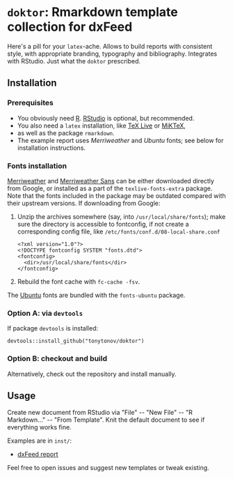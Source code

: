 # `doktor`: Rmarkdown template collection for dxFeed

Here's a pill for your `latex`-ache. Allows to build reports with consistent style, with appropriate branding, typography and bibliography. Integrates with RStudio. Just what the `doktor` prescribed.

## Installation

### Prerequisites

- You obviously need [R](https://www.r-project.org/).
  [RStudio](https://www.rstudio.com/) is optional, but recommended.
- You also need a `latex` installation, like [TeX
  Live](https://www.tug.org/texlive/) or [MiKTeX](https://miktex.org/),
- as well as the package `rmarkdown`. 
- The example report uses *Merriweather* and *Ubuntu* fonts; see below for
  installation instructions.

### Fonts installation

[Merriweather](https://fonts.google.com/specimen/Merriweather) and [Merriweather
Sans](https://fonts.google.com/specimen/Merriweather+Sans) can be either 
downloaded directly from Google, or installed as a part of the 
`texlive-fonts-extra` package.  Note that the fonts included in the package may 
be outdated compared with their upstream versions.  If downloading from Google:
 
1. Unzip the archives somewhere (say, into `/usr/local/share/fonts`); make sure
   the directory is accessible to fontconfig, if not create a corresponding
   config file, like `/etc/fonts/conf.d/08-local-share.conf` 

    ```
    <?xml version="1.0"?>
    <!DOCTYPE fontconfig SYSTEM "fonts.dtd">
    <fontconfig>
      <dir>/usr/local/share/fonts</dir>
    </fontconfig>
    ```

2.  Rebuild the font cache with `fc-cache -fsv`.

The [Ubuntu](https://design.ubuntu.com/font/) fonts are bundled with the
`fonts-ubuntu` package.

### Option A: via `devtools`

If package `devtools` is installed:

```
devtools::install_github("tonytonov/doktor")
```

### Option B: checkout and build

Alternatively, check out the repository and install manually.

## Usage

Create new document from RStudio via "File" -- "New File" -- "R Markdown..." -- "From Template". Knit the default document to see if everything works fine. 

Examples are in `inst/`:

  * [dxFeed report](https://github.com/tonytonov/doktor/blob/master/inst/dxfeed-report-example.pdf)

Feel free to open issues and suggest new templates or tweak existing.
